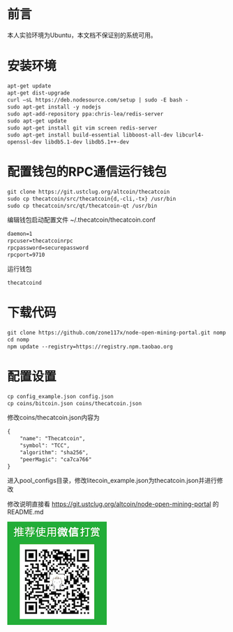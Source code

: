 # 前言
本人实验环境为Ubuntu，本文档不保证别的系统可用。

# 安装环境

    apt-get update
    apt-get dist-upgrade
    curl –sL https://deb.nodesource.com/setup | sudo -E bash -
    sudo apt-get install -y nodejs
    sudo apt-add-repository ppa:chris-lea/redis-server
    sudo apt-get update
    sudo apt-get install git vim screen redis-server
    sudo apt-get install build-essential libboost-all-dev libcurl4-openssl-dev libdb5.1-dev libdb5.1++-dev 
# 配置钱包的RPC通信运行钱包

    git clone https://git.ustclug.org/altcoin/thecatcoin
    sudo cp thecatcoin/src/thecatcoin{d,-cli,-tx} /usr/bin
    sudo cp thecatcoin/src/qt/thecatcoin-qt /usr/bin
编辑钱包启动配置文件 ~/.thecatcoin/thecatcoin.conf

    daemon=1
    rpcuser=thecatcoinrpc
    rpcpassword=securepassword
    rpcport=9710
运行钱包

    thecatcoind
# 下载代码

    git clone https://github.com/zone117x/node-open-mining-portal.git nomp
    cd nomp
    npm update --registry=https://registry.npm.taobao.org
# 配置设置

    cp config_example.json config.json
    cp coins/bitcoin.json coins/thecatcoin.json
修改coins/thecatcoin.json内容为

    {
        "name": "Thecatcoin",
        "symbol": "TCC",
        "algorithm": "sha256",
        "peerMagic": "ca7ca766"
    }
进入pool_configs目录，修改litecoin_example.json为thecatcoin.json并进行修改

修改说明直接看 https://git.ustclug.org/altcoin/node-open-mining-portal 的README.md

![打赏我](donate.jpg)